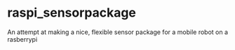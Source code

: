 # raspi_sensorpackage
An attempt at making a nice, flexible sensor package for a mobile robot on a rasberrypi
